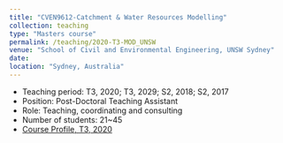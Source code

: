 ```yaml
---
title: "CVEN9612-Catchment & Water Resources Modelling"
collection: teaching
type: "Masters course"
permalink: /teaching/2020-T3-MOD_UNSW
venue: "School of Civil and Environmental Engineering, UNSW Sydney"
date: 
location: "Sydney, Australia"
---
```

* Teaching period: T3, 2020; T3, 2029; S2, 2018; S2, 2017
* Position: Post-Doctoral Teaching Assistant 
* Role: Teaching, coordinating and consulting
* Number of students: 21~45
* [Course Profile, T3, 2020](https://vm.civeng.unsw.edu.au/courseprofiles/2020/2020-T3_CVEN9612x6813.pdf)

